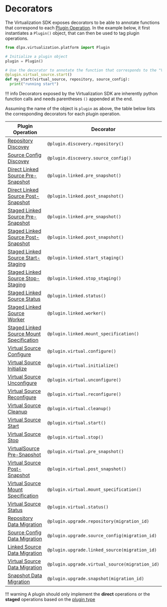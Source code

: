 # Decorators

The Virtualization SDK exposes decorators to be able to annotate functions that correspond to each [Plugin Operation](Plugin_Operations.md).
In the example below, it first instantiates a `Plugin()` object, that can then be used to tag plugin operations.


```python
from dlpx.virtualization.platform import Plugin

# Initialize a plugin object
plugin = Plugin()

# Use the decorator to annotate the function that corresponds to the "Virtual Source Start" Plugin Operation
@plugin.virtual_source.start()
def my_start(virtual_source, repository, source_config):
  print("running start")
```

!!! info
    Decorators exposed by the Virtualization SDK are inherently python function calls and needs parentheses `()` appended at the end.

Assuming the name of the object is `plugin` as above, the table below lists the corresponding decorators for each plugin operation.

Plugin Operation | Decorator
---------------- |  --------
[Repository Discovey](Plugin_Operations.md#repository-discovery) | `@plugin.discovery.repository()`
[Source Config Discovey](Plugin_Operations.md#source-config-discovery) | `@plugin.discovery.source_config()`
[Direct Linked Source Pre-Snapshot](Plugin_Operations.md#direct-linked-source-pre-snapshot) | `@plugin.linked.pre_snapshot()`
[Direct Linked Source Post-Snapshot](Plugin_Operations.md#direct-linked-source-post-snapshot) | `@plugin.linked.post_snapshot()`
[Staged Linked Source Pre-Snapshot](Plugin_Operations.md#staged-linked-source-pre-snapshot) | `@plugin.linked.pre_snapshot()`
[Staged Linked Source Post-Snapshot](Plugin_Operations.md#linkedsource-post-snapshot) | `@plugin.linked.post_snapshot()`
[Staged Linked Source Start-Staging](Plugin_Operations.md#staged-linked-source-start-staging) | `@plugin.linked.start_staging()`
[Staged Linked Source Stop-Staging](Plugin_Operations.md#staged-linked-source-stop-staging) | `@plugin.linked.stop_staging()`
[Staged Linked Source Status](Plugin_Operations.md#staged-linked-source-status) | `@plugin.linked.status()`
[Staged Linked Source Worker](Plugin_Operations.md#staged-linked-source-worker) | `@plugin.linked.worker()`
[Staged Linked Source Mount Specification](Plugin_Operations.md#staged-linked-source-mount-specification) | `@plugin.linked.mount_specification()`
[Virtual Source Configure](Plugin_Operations.md#virtual-source-configure) | `@plugin.virtual.configure()`
[Virtual Source Initialize](Plugin_Operations.md#virtual-source-initialize) | `@plugin.virtual.initialize()`
[Virtual Source Unconfigure](Plugin_Operations.md#virtual-source-unconfigure) | `@plugin.virtual.unconfigure()`
[Virtual Source Reconfigure](Plugin_Operations.md#virtual-source-reconfigure) | `@plugin.virtual.reconfigure()`
[Virtual Source Cleanup](Plugin_Operations.md#virtual-source-cleanup) | `@plugin.virtual.cleanup()`
[Virtual Source Start](Plugin_Operations.md#virtual-source-start) | `@plugin.virtual.start()`
[Virtual Source Stop](Plugin_Operations.md#virtual-source-stop) | `@plugin.virtual.stop()`
[VirtualSource Pre-Snapshot](Plugin_Operations.md#virtualsource-pre-snapshot) | `@plugin.virtual.pre_snapshot()`
[Virtual Source Post-Snapshot](Plugin_Operations.md#virtual-source-post-snapshot) | `@plugin.virtual.post_snapshot()`
[Virtual Source Mount Specification](Plugin_Operations.md#virtual-source-mount-specification) | `@plugin.virtual.mount_specification()`
[Virtual Source Status](Plugin_Operations.md#virtual-source-status) | `@plugin.virtual.status()`
[Repository Data Migration](Plugin_Operations.md#repository-data-migration) | `@plugin.upgrade.repository(migration_id)`
[Source Config Data Migration](Plugin_Operations.md#source-config-data-migration) | `@plugin.upgrade.source_config(migration_id)`
[Linked Source Data Migration](Plugin_Operations.md#linked-source-data-migration) | `@plugin.upgrade.linked_source(migration_id)`
[Virtual Source Data Migration](Plugin_Operations.md#virtual-source-data-migration) | `@plugin.upgrade.virtual_source(migration_id)`
[Snapshot Data Migration](Plugin_Operations.md#snapshot-data-migration) | `@plugin.upgrade.snapshot(migration_id)`

!!! warning
    A plugin should only implement the **direct** operations or the **staged** operations based on the [plugin type](Glossary.md#plugin-type)
